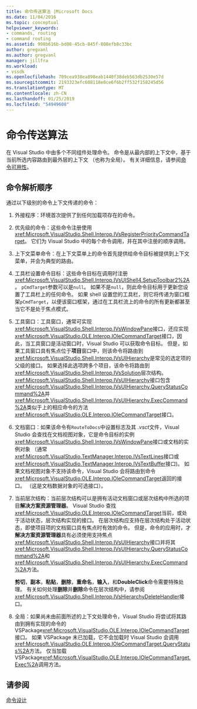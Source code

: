 ```yaml
---
title: 命令传送算法 |Microsoft Docs
ms.date: 11/04/2016
ms.topic: conceptual
helpviewer_keywords:
- commands, routing
- command routing
ms.assetid: 998b616b-bd08-45cb-845f-808efb8c33bc
author: gregvanl
ms.author: gregvanl
manager: jillfra
ms.workload:
- vssdk
ms.openlocfilehash: 709cea938ea898eab1440f38deb563db2530e57d
ms.sourcegitcommit: 2193323efc608118e0ce6f6b2ff532f158245d56
ms.translationtype: MT
ms.contentlocale: zh-CN
ms.lasthandoff: 01/25/2019
ms.locfileid: "54949608"
---
```

# <a name="command-routing-algorithm"></a>命令传送算法
在 Visual Studio 中由多个不同组件处理命令。 命令是从最内部的上下文中，基于当前所选内容路由到最外层的上下文 （也称为全局）。 有关详细信息，请参阅[命令可用性](../../extensibility/internals/command-availability.md)。  
  
## <a name="order-of-command-resolution"></a>命令解析顺序  
 通过以下级别的命令上下文传递的命令：  
  
1.  外接程序：环境首次提供了到任何加载项存在的命令。  
  
2.  优先级的命令：这些命令注册使用<xref:Microsoft.VisualStudio.Shell.Interop.IVsRegisterPriorityCommandTarget>。 它们为 Visual Studio 中的每个命令调用，并在其中注册的顺序调用。  
  
3.  上下文菜单命令：在上下文菜单上的命令首先提供给命令目标被提供到上下文菜单，并会为典型的路由。  
  
4.  工具栏设置命令目标：这些命令目标在调用时注册<xref:Microsoft.VisualStudio.Shell.Interop.IVsUIShell4.SetupToolbar2%2A>。 `pCmdTarget`参数可以是`null`。 如果不是`null`，则此命令目标用于更新您设置了工具栏上的任何命令。 如果 shell 设置您的工具栏，则它将传递为窗口框架`pCmdTarget`，以便该窗口框架，通过在工具栏流上的命令的所有更新都甚至当它不是处于焦点模式。  
  
5.  工具窗口：工具窗口，通常可实现<xref:Microsoft.VisualStudio.Shell.Interop.IVsWindowPane>接口，还应实现<xref:Microsoft.VisualStudio.OLE.Interop.IOleCommandTarget>接口，因此，当工具窗口是活动窗口时，Visual Studio 可以获取命令目标。 但是，如果工具窗口具有焦点位于**项目**窗口中，则该命令将路由到<xref:Microsoft.VisualStudio.Shell.Interop.IVsUIHierarchy>是常见的选定项的父级的接口。 如果选择此选项跨多个项目，该命令将路由到<xref:Microsoft.VisualStudio.Shell.Interop.IVsSolution>层次结构。 <xref:Microsoft.VisualStudio.Shell.Interop.IVsUIHierarchy>接口包含<xref:Microsoft.VisualStudio.Shell.Interop.IVsUIHierarchy.QueryStatusCommand%2A>并<xref:Microsoft.VisualStudio.Shell.Interop.IVsUIHierarchy.ExecCommand%2A>类似于上的相应命令的方法<xref:Microsoft.VisualStudio.OLE.Interop.IOleCommandTarget>接口。  
  
6.  文档窗口：如果该命令有`RouteToDocs`中设置标志及其 *.vsct*文件，Visual Studio 会查找在文档视图对象，它是命令目标的实例<xref:Microsoft.VisualStudio.Shell.Interop.IVsWindowPane>接口或文档的实例对象 （通常<xref:Microsoft.VisualStudio.TextManager.Interop.IVsTextLines>接口或<xref:Microsoft.VisualStudio.TextManager.Interop.IVsTextBuffer>接口)。 如果文档视图对象不支持该命令，Visual Studio 会将路由到命令<xref:Microsoft.VisualStudio.OLE.Interop.IOleCommandTarget>返回的接口。 （这是文档数据对象的可选接口）。  
  
7.  当前层次结构：当前层次结构可以是拥有活动文档窗口或层次结构中所选的项目**解决方案资源管理器**。 Visual Studio 查找<xref:Microsoft.VisualStudio.OLE.Interop.IOleCommandTarget>当前，或处于活动状态，层次结构实现的接口。 在层次结构应支持在层次结构处于活动状态，即使项目项的文档窗口具有焦点时有效的命令。 但是，命令的应用时，才**解决方案资源管理器**具有必须使用支持焦点<xref:Microsoft.VisualStudio.Shell.Interop.IVsUIHierarchy>接口并将其<xref:Microsoft.VisualStudio.Shell.Interop.IVsUIHierarchy.QueryStatusCommand%2A>和<xref:Microsoft.VisualStudio.Shell.Interop.IVsUIHierarchy.ExecCommand%2A>方法。  
  
     **剪切**，**副本**，**粘贴**，**删除**，**重命名**，**输入**，和**DoubleClick**命令需要特殊处理。 有关如何处理**删除**并**删除**命令在层次结构中，请参阅<xref:Microsoft.VisualStudio.Shell.Interop.IVsHierarchyDeleteHandler>接口。  
  
8.  全局：如果尚未由前面所述的上下文处理命令，Visual Studio 将尝试将其路由到拥有实现的命令的 VSPackage<xref:Microsoft.VisualStudio.OLE.Interop.IOleCommandTarget>接口。 如果 VSPackage 未已加载，它不会加载时 Visual Studio 会调用<xref:Microsoft.VisualStudio.OLE.Interop.IOleCommandTarget.QueryStatus%2A>方法。 仅当加载 VSPackage<xref:Microsoft.VisualStudio.OLE.Interop.IOleCommandTarget.Exec%2A>调用方法。  
  
## <a name="see-also"></a>请参阅  
 [命令设计](../../extensibility/internals/command-design.md)